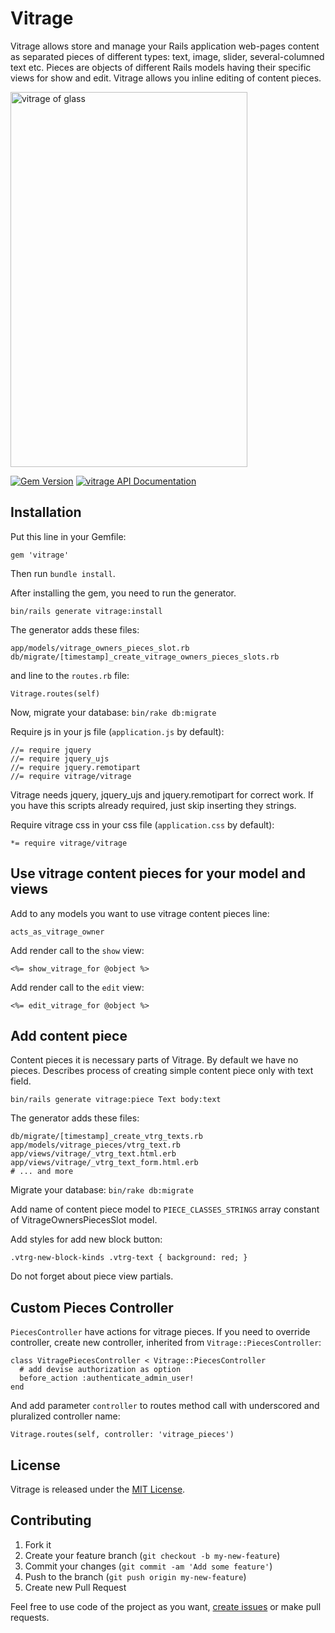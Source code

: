 Vitrage
=======

Vitrage allows store and manage your Rails application web-pages content as separated pieces of different types: text, image, slider, several-columned text etc. Pieces are objects of different Rails models having their specific views for show and edit. Vitrage allows you inline editing of content pieces.

<img src="http://www.vitroart.ru/upload/information_system_35/4/2/2/item_422/information_items_1242584051.jpg" alt="vitrage of glass" height="600" width="379">

[![Gem Version](https://badge.fury.io/rb/vitrage.svg)](http://badge.fury.io/rb/vitrage)
[![vitrage API Documentation](https://www.omniref.com/ruby/gems/vitrage.png)](https://www.omniref.com/ruby/gems/vitrage)

Installation
------------

Put this line in your Gemfile:

    gem 'vitrage'

Then run `bundle install`.

After installing the gem, you need to run the generator.

    bin/rails generate vitrage:install

The generator adds these files:

    app/models/vitrage_owners_pieces_slot.rb
    db/migrate/[timestamp]_create_vitrage_owners_pieces_slots.rb

and line to the `routes.rb` file:

    Vitrage.routes(self)

Now, migrate your database: `bin/rake db:migrate`

Require js in your js file (`application.js` by default):

    //= require jquery
    //= require jquery_ujs
    //= require jquery.remotipart
    //= require vitrage/vitrage

Vitrage needs jquery, jquery_ujs and jquery.remotipart for correct work.
If you have this scripts already required, just skip inserting they strings.

Require vitrage css in your css file (`application.css` by default):

    *= require vitrage/vitrage


Use vitrage content pieces for your model and views
---------------------------------------------------

Add to any models you want to use vitrage content pieces line:

    acts_as_vitrage_owner

Add render call to the `show` view:

    <%= show_vitrage_for @object %>

Add render call to the `edit` view:

    <%= edit_vitrage_for @object %>


Add content piece
-----------------

Content pieces it is necessary parts of Vitrage. By default we have no pieces.
Describes process of creating simple content piece only with text field.

    bin/rails generate vitrage:piece Text body:text

The generator adds these files:

    db/migrate/[timestamp]_create_vtrg_texts.rb
    app/models/vitrage_pieces/vtrg_text.rb
    app/views/vitrage/_vtrg_text.html.erb
    app/views/vitrage/_vtrg_text_form.html.erb
    # ... and more

Migrate your database: `bin/rake db:migrate`

Add name of content piece model to `PIECE_CLASSES_STRINGS` array constant
of VitrageOwnersPiecesSlot model.

Add styles for add new block button:

    .vtrg-new-block-kinds .vtrg-text { background: red; }

Do not forget about piece view partials.


Custom Pieces Controller
------------------------

`PiecesController` have actions for vitrage pieces.
If you need to override controller, create new controller, inherited from `Vitrage::PiecesController`:

    class VitragePiecesController < Vitrage::PiecesController
      # add devise authorization as option
      before_action :authenticate_admin_user!
    end

And add parameter `controller` to routes method call with underscored and pluralized controller name:

    Vitrage.routes(self, controller: 'vitrage_pieces')



License
-------
Vitrage is released under the [MIT License](MIT-LICENSE).


Contributing
------------

1. Fork it
2. Create your feature branch (`git checkout -b my-new-feature`)
3. Commit your changes (`git commit -am 'Add some feature'`)
4. Push to the branch (`git push origin my-new-feature`)
5. Create new Pull Request


Feel free to use code of the project as you want, [create issues](https://github.com/dymio/vitrage/issues) or make pull requests.
